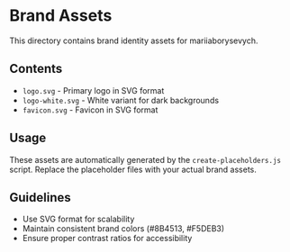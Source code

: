 # Brand Assets

This directory contains brand identity assets for mariiaborysevych.

## Contents

- `logo.svg` - Primary logo in SVG format
- `logo-white.svg` - White variant for dark backgrounds
- `favicon.svg` - Favicon in SVG format

## Usage

These assets are automatically generated by the `create-placeholders.js` script. Replace the placeholder files with your actual brand assets.

## Guidelines

- Use SVG format for scalability
- Maintain consistent brand colors (#8B4513, #F5DEB3)
- Ensure proper contrast ratios for accessibility